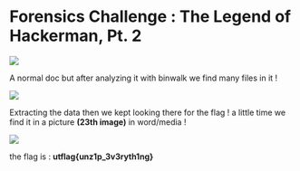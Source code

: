 # Forensics Challenge : The Legend of Hackerman, Pt. 2

![](https://i.imgur.com/3QYphB3.png)

A normal doc but after analyzing it with binwalk we find many files in it !

![](https://i.imgur.com/fdfUCe1.png)

Extracting the data then we kept looking there for the flag ! 
a little time we find it in a picture **(23th image)** in word/media ! 

![](https://i.imgur.com/SWuVB1z.png)

the flag is : **utflag{unz1p_3v3ryth1ng}**
